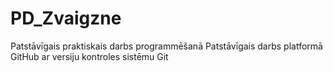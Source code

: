 # PD_Zvaigzne
Patstāvīgais praktiskais darbs programmēšanā
Patstāvīgais darbs platformā GitHub ar versiju kontroles sistēmu Git
